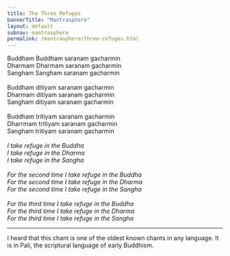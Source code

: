 ```yaml
---    
title: The Three Refuges  
bannerTitle: "Mantrasphere" 
layout: default
subnav: mantrasphere
permalink: /mantrasphere/three-refuges.html
---    
```

    
Buddham Buddham saranam gacharmin  
Dharmam Dharmam saranam gacharmin  
Sangham Sangham saranam gacharmin  
   
Buddham ditiyam saranam gacharmin  
Dharmam ditiyam saranam gacharmin  
Sangham ditiyam saranam gacharmin  
   
Buddham tritiyam saranam gacharmin  
Dharrmam tritiyam saranam gacharmin  
Sangham tritiyam saranam gacharmin  
   
<em>I take refuge in the Buddha</em>  
<em>I take refuge in the Dharma</em>  
<em>I take refuge in the Sangha</em>  
   
<em>For the second time I take refuge in the Buddha</em>  
<em>For the second time I take refuge in the Dharma</em>  
<em>For the second time I take refuge in the Sangha</em>  
   
<em>For the third time I take refuge in the Buddha</em>  
<em>For the third time I take refuge in the Dharma</em>  
<em>For the third time I take refuge in the Sangha</em>  
***  

I heard that this chant is one of the oldest known chants in any language.
It is in Pali, the scriptural language of early Buddhism.  
